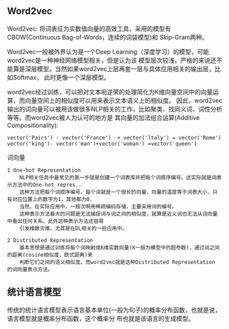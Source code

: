 ## Word2vec
Word2vec: 将词表征为实数值向量的高效工具，采用的模型有CBOW(Continuous Bag-of-Words，连续的词袋模型)和
Skip-Gram两种。

Word2vec一般被外界认为是一个Deep Learning（深度学习）的模型，可能word2vec是一种神经网络模型相关，但是认为该
模型层次较浅，严格的来说还不能算是深层模型。当然如果word2vec上层再套一层与具体应用相关的输出层，比如Softmax，
此时更像一个深层模型。

word2vec经过训练，可以把对文本呃逆荣的处理简化为K维向量空间中的向量运算，而向量空间上的相似度可以用来表示文本语义上的相似度。
因此，word2vec输出的词向量可以被用该做很多NLP相关的工作，比如聚类、找同义词、词性分析等等。而word2vec被人为认可的地方是
其向量的加法组合运算(Additive Compositionality): 

    vector('Pairs') - vector('France')  + vector('ltaly') = vector('Rome')
    vector('king')- vector('man')+vector('woman') =vector('queen')
    
词向量

    1 One-hot Representation
        NLP相关任务中最常见的第一步就是创建一个词表库并把每个词顺序编号。这实际就是词表示方法中的One-hot repres..
        这种方法把每个词顺序编号，每个词就是一个很长的向量，向量的温度等于词表大小，只有对应位置上的数字为1，其他都为0.
        当然，在实际应用中，一般次啊用稀疏编码存储，主要采用词的编号。
        这种表示方法最大的问题是无法捕捉词与词之间的相似度，就算是近义词也无法从词向量中看出任何关系。此外这种表示方法还容易
        引发维数灾难，尤其是在DL相关的一些应用中。
        
    2 Distributed Representation
        基本思想是通过训练将每个词映射成K维实数向量(K一般为模型中的超参数)，通过词之间的距离(cosine相似度，欧式距离)来
        判断它们之间的语义相似度。而word2vec就是这种Distributed Representation 的词向量表示方法。
        
## 统计语言模型
传统的统计语言模型表示语言基本单位(一般为句子)的概率分布函数，也就是说，语言模型就是概率分布函数，这个概率分
布也就是该语言的生成模型。


